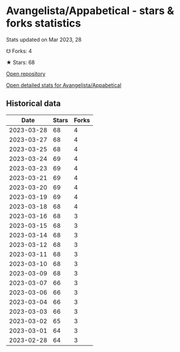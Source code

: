 # Avangelista/Appabetical - stars & forks statistics

Stats updated on Mar 2023, 28

☋ Forks: 4

★ Stars: 68

[Open repository](https://github.com/Avangelista/Appabetical)

[Open detailed stats for Avangelista/Appabetical](https://reviewgithub.com/rep/Avangelista/Appabetical)

## Historical data
| Date | Stars | Forks |
|------|-------|-------|
| 2023-03-28 | 68 | 4 | 
| 2023-03-27 | 68 | 4 | 
| 2023-03-25 | 68 | 4 | 
| 2023-03-24 | 69 | 4 | 
| 2023-03-23 | 69 | 4 | 
| 2023-03-21 | 69 | 4 | 
| 2023-03-20 | 69 | 4 | 
| 2023-03-19 | 69 | 4 | 
| 2023-03-18 | 68 | 4 | 
| 2023-03-16 | 68 | 3 | 
| 2023-03-15 | 68 | 3 | 
| 2023-03-14 | 68 | 3 | 
| 2023-03-12 | 68 | 3 | 
| 2023-03-11 | 68 | 3 | 
| 2023-03-10 | 68 | 3 | 
| 2023-03-09 | 68 | 3 | 
| 2023-03-07 | 66 | 3 | 
| 2023-03-06 | 66 | 3 | 
| 2023-03-04 | 66 | 3 | 
| 2023-03-03 | 66 | 3 | 
| 2023-03-02 | 65 | 3 | 
| 2023-03-01 | 64 | 3 | 
| 2023-02-28 | 64 | 3 | 

